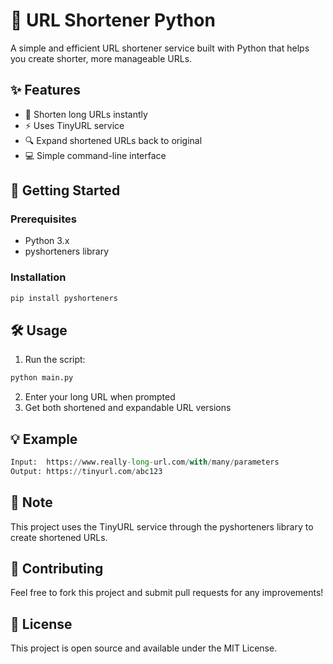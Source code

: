 # 🔗 URL Shortener Python

A simple and efficient URL shortener service built with Python that helps you create shorter, more manageable URLs.

## ✨ Features

- 🔄 Shorten long URLs instantly
- ⚡ Uses TinyURL service
- 🔍 Expand shortened URLs back to original
- 💻 Simple command-line interface

## 🚀 Getting Started

### Prerequisites

- Python 3.x
- pyshorteners library

### Installation

```bash
pip install pyshorteners
```

## 🛠️ Usage

1. Run the script:

```bash
python main.py
```

2. Enter your long URL when prompted
3. Get both shortened and expandable URL versions

## 💡 Example

```python
Input:  https://www.really-long-url.com/with/many/parameters
Output: https://tinyurl.com/abc123
```

## 📝 Note

This project uses the TinyURL service through the pyshorteners library to create shortened URLs.

## 🤝 Contributing

Feel free to fork this project and submit pull requests for any improvements!

## 📜 License

This project is open source and available under the MIT License.
